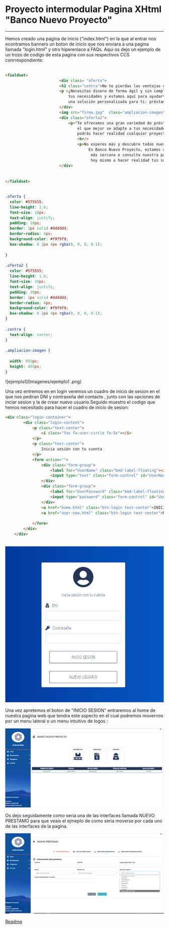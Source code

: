 # Proyecto intermodular Pagina XHtml "Banco Nuevo Proyecto"

***

Hemos creado una pagina de inicio ("index.html") en la que al entrar nos econtramos banners un boton de inicio que nos  enviara a una pagina llamada "login.html" y otro hiperenlace a FAQs.
Aqui os dejo un ejemplo de un trozo de codigo de esta pagina con sus respectivos CCS conrrespondiente:


``` html 

<fieldset>
						<div class= "oferta">
						<h2 class="centra">No te pierdas las ventajas del Prestamos Online</h2>
						<p >¿Necesitas dinero de forma ágil y sin complicaciones? En Banco Nuevo Proyecto entendemos 
							tus necesidades y estamos aquí para ayudarte. Nuestro equipo de expertos financieros ha diseñado 
							una solución personalizada para ti: préstamos online que te brindan la tranquilidad y flexibilidad que necesitas.</p>
						</div>
						<img src="firma.jpg"  class="ampliacion-imagen"/>
						<div class="oferta2">
							<p>"Te ofrecemos una gran variedad de préstamos personales o créditos para que encuentres 
								el que mejor se adapte a tus necesidades. Con nuestros préstamos personales, 
								podrás hacer realidad cualquier proyecto o sueño que tengas en mente, ¡incluso hasta 15.000 €! </p>
								<br/>
								<p>No esperes más y descubre todas nuestras propuestas para encontrar el préstamo que necesitas.
									 En Banco Nuevo Proyecto, estamos aquí para ayudarte a hacer realidad tus metas. Visítanos en nuestra sucursal
									  más cercana o consulta nuestra página web para más información. ¡No dejes pasar esta oportunidad y comienza 
									  hoy mismo a hacer realidad tus sueños con nuestros préstamos personales!"</p>
						</div>

									
</fieldset>
```
``` css

.oferta {
  color: #575555;
  line-height: 1.6;
  font-size: 18px;
  text-align: justify;
  padding: 10px;
  border: 1px solid #dddddd;
  border-radius: 4px;
  background-color: #f9f9f9;
  box-shadow: 0 2px 4px rgba(0, 0, 0, 0.1);

}

.oferta2 {
  color: #575555;
  line-height: 1.6;
  font-size: 10px;
  text-align: justify;
  padding: 10px;
  border: 1px solid #dddddd;
  border-radius: 4px;
  background-color: #f9f9f9;
  box-shadow: 0 2px 4px rgba(0, 0, 0, 0.1);
}

.centra {
  text-align: center;
}

.ampliacion-imagen {

  width: 855px;
  height: 455px;
}
``` 

![ejemplo1](Imagenes/ejemplo1 .png)

Una vez entremos en en login veremos un cuadro de inicio de sesion en el que nos pediran DNI y contraseña del contacto , junto con las opciones de inciar sesion y la de crear nuevo usuario.Seguido muestro el codigo que hemos necesitado para hacer el cuadro de inicio de sesion:


``` html 
<div class="login-container">
		<div class="login-content">
			<p class="text-center">
				<i class="fas fa-user-circle fa-5x"></i>
			</p>
			<p class="text-center">
				Inicia sesión con tu cuenta
			</p>
			<form action="">
				<div class="form-group">
					<label for="UserName" class="bmd-label-floating"><i class="fas fa-user-secret"></i> &nbsp; DNI</label>
					<input type="text" class="form-control" id="UserName" name="DNI" pattern="[0-9]{8}[A-Za-z]" maxlength="9">
				</div>
				<div class="form-group">
					<label for="UserPassword" class="bmd-label-floating"><i class="fas fa-key"></i> &nbsp; Contraseña</label>
					<input type="password" class="form-control" id="UserPassword" name="clave" maxlength="200">
				</div>
				<a href="home.html" class="btn-login text-center">INICIO SESION</a>
				<a href="user-new.html" class="btn-login text-center">NUEVO USUARIO</a>

			</form>
		</div>
	</div>
    
``` 
![ejemplo2](Imagenes/ejemplo2.png)


Una vez apretemos el boton de "INICIO SESION" entraremos al home de nuestra pagina web que tendra este aspecto en el cual podremos movernos por un menu lateral o un menu intuitivo de logos :

![ejemplo3](Imagenes/Ejemplo3.png)


Os dejo seguidamente como seria una de las interfaces llamada NUEVO PRESTAMO para que veais el ejmeplo de como seria moverse por cada uno de las interfaces de la pagina.

![ejemplo4](Imagenes/Ejemplo4.png)

[Readme](README.md)
